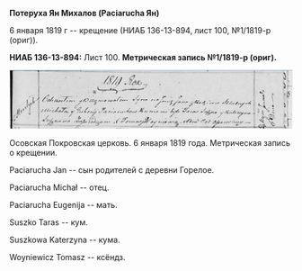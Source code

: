 **Потеруха Ян Михалов (Paciarucha Ян)**

6 января 1819 г -- крещение (НИАБ 136-13-894, лист 100, №1/1819-р
(ориг)).

**НИАБ 136-13-894:** Лист 100. **Метрическая запись №1/1819-р (ориг).**

![](./media/bb80632bffc71e68eb75f90044503b5826f0041d.png)

Осовская Покровская церковь. 6 января 1819 года. Метрическая запись о
крещении.

Paciarucha Jan -- сын родителей с деревни Горелое.

Paciarucha Michał -- отец.

Paciarucha Eugenija -- мать.

Suszko Taras -- кум.

Suszkowa Katerzyna -- кума.

Woyniewicz Tomasz -- ксёндз.
